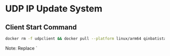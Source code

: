 # UDP IP Update System


## Client Start Command
```bash
docker rm -f udpclient && docker pull --platform linux/arm64 qinbatista/udpclient && docker run -d --platform linux/arm64 --name udpclient --restart=always qinbatista/udpclient
```

Note: Replace `